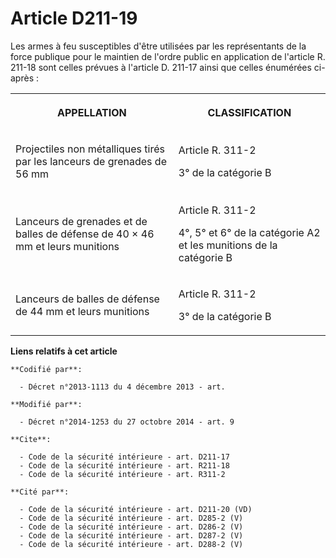 # Article D211-19

Les armes à feu susceptibles d'être utilisées par les représentants de la force publique pour le maintien de l'ordre public
en application de l'article R. 211-18 sont celles prévues à l'article D. 211-17 ainsi que celles énumérées ci-après : 

<table>
  <tbody>
    <tr>
      <th>

APPELLATION </th>
      <th>

CLASSIFICATION </th>
    </tr>
    <tr>
      <td>

Projectiles non métalliques tirés par les lanceurs de grenades de 56 mm </td>
      <td>

Article R. 311-2

3° de la catégorie B </td>
    </tr>
    <tr>
      <td>

Lanceurs de grenades et de balles de défense de 40 × 46 mm et leurs munitions </td>
      <td>

Article R. 311-2 

4°, 5° et 6° de la catégorie A2 et les munitions de la catégorie B </td>
    </tr>
    <tr>
      <td>

Lanceurs de balles de défense de 44 mm et leurs munitions </td>
      <td>

Article R. 311-2 

3° de la catégorie B</td>
    </tr>
  </tbody>
</table>

**Liens relatifs à cet article**

	**Codifié par**:

	  - Décret n°2013-1113 du 4 décembre 2013 - art.

	**Modifié par**:

	  - Décret n°2014-1253 du 27 octobre 2014 - art. 9

	**Cite**:

	  - Code de la sécurité intérieure - art. D211-17
	  - Code de la sécurité intérieure - art. R211-18
	  - Code de la sécurité intérieure - art. R311-2

	**Cité par**:

	  - Code de la sécurité intérieure - art. D211-20 (VD)
	  - Code de la sécurité intérieure - art. D285-2 (V)
	  - Code de la sécurité intérieure - art. D286-2 (V)
	  - Code de la sécurité intérieure - art. D287-2 (V)
	  - Code de la sécurité intérieure - art. D288-2 (V)
